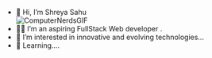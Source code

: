 - 👋 Hi, I’m Shreya Sahu  
![ComputerNerdsGIF](https://github.com/Shreya123Sahu/Shreya123Sahu/assets/132187076/783719f0-6b88-4e91-8b59-35d993da1178)
- 👩‍💻 I’m an aspiring FullStack Web developer .
- 👀 I’m interested in innovative and evolving technologies...
- 🌱 Learning....
